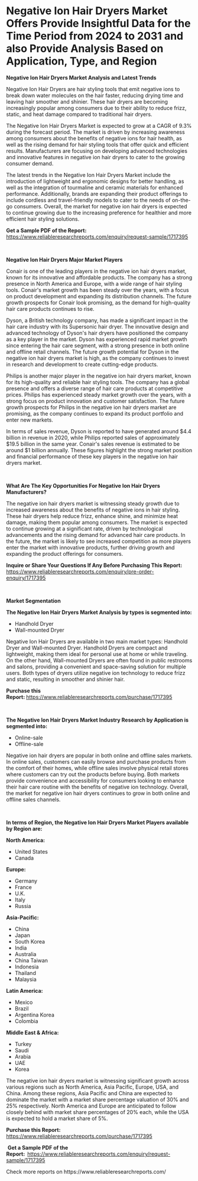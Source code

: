 <p><h1>Negative Ion Hair Dryers Market Offers Provide Insightful Data for the Time Period from 2024 to 2031 and also Provide Analysis Based on Application, Type, and Region</h1></p><p><strong>Negative Ion Hair Dryers Market Analysis and Latest Trends</strong></p>
<p><p>Negative Ion Hair Dryers are hair styling tools that emit negative ions to break down water molecules on the hair faster, reducing drying time and leaving hair smoother and shinier. These hair dryers are becoming increasingly popular among consumers due to their ability to reduce frizz, static, and heat damage compared to traditional hair dryers.</p><p>The Negative Ion Hair Dryers Market is expected to grow at a CAGR of 9.3% during the forecast period. The market is driven by increasing awareness among consumers about the benefits of negative ions for hair health, as well as the rising demand for hair styling tools that offer quick and efficient results. Manufacturers are focusing on developing advanced technologies and innovative features in negative ion hair dryers to cater to the growing consumer demand.</p><p>The latest trends in the Negative Ion Hair Dryers Market include the introduction of lightweight and ergonomic designs for better handling, as well as the integration of tourmaline and ceramic materials for enhanced performance. Additionally, brands are expanding their product offerings to include cordless and travel-friendly models to cater to the needs of on-the-go consumers. Overall, the market for negative ion hair dryers is expected to continue growing due to the increasing preference for healthier and more efficient hair styling solutions.</p></p>
<p><strong>Get a Sample PDF of the Report:&nbsp;</strong> <a href="https://www.reliableresearchreports.com/enquiry/request-sample/1717395">https://www.reliableresearchreports.com/enquiry/request-sample/1717395</a></p>
<p>&nbsp;</p>
<p><strong>Negative Ion Hair Dryers Major Market Players</strong></p>
<p><p>Conair is one of the leading players in the negative ion hair dryers market, known for its innovative and affordable products. The company has a strong presence in North America and Europe, with a wide range of hair styling tools. Conair's market growth has been steady over the years, with a focus on product development and expanding its distribution channels. The future growth prospects for Conair look promising, as the demand for high-quality hair care products continues to rise.</p><p>Dyson, a British technology company, has made a significant impact in the hair care industry with its Supersonic hair dryer. The innovative design and advanced technology of Dyson's hair dryers have positioned the company as a key player in the market. Dyson has experienced rapid market growth since entering the hair care segment, with a strong presence in both online and offline retail channels. The future growth potential for Dyson in the negative ion hair dryers market is high, as the company continues to invest in research and development to create cutting-edge products.</p><p>Philips is another major player in the negative ion hair dryers market, known for its high-quality and reliable hair styling tools. The company has a global presence and offers a diverse range of hair care products at competitive prices. Philips has experienced steady market growth over the years, with a strong focus on product innovation and customer satisfaction. The future growth prospects for Philips in the negative ion hair dryers market are promising, as the company continues to expand its product portfolio and enter new markets.</p><p>In terms of sales revenue, Dyson is reported to have generated around $4.4 billion in revenue in 2020, while Philips reported sales of approximately $19.5 billion in the same year. Conair's sales revenue is estimated to be around $1 billion annually. These figures highlight the strong market position and financial performance of these key players in the negative ion hair dryers market.</p></p>
<p>&nbsp;</p>
<p><strong>What Are The Key Opportunities For Negative Ion Hair Dryers Manufacturers?</strong></p>
<p><p>The negative ion hair dryers market is witnessing steady growth due to increased awareness about the benefits of negative ions in hair styling. These hair dryers help reduce frizz, enhance shine, and minimize heat damage, making them popular among consumers. The market is expected to continue growing at a significant rate, driven by technological advancements and the rising demand for advanced hair care products. In the future, the market is likely to see increased competition as more players enter the market with innovative products, further driving growth and expanding the product offerings for consumers.</p></p>
<p><strong>Inquire or Share Your Questions If Any Before Purchasing This Report:</strong> <a href="https://www.reliableresearchreports.com/enquiry/pre-order-enquiry/1717395">https://www.reliableresearchreports.com/enquiry/pre-order-enquiry/1717395</a></p>
<p>&nbsp;</p>
<p><strong>Market Segmentation</strong></p>
<p><strong>The Negative Ion Hair Dryers Market Analysis by types is segmented into:</strong></p>
<p><ul><li>Handhold Dryer</li><li>Wall-mounted Dryer</li></ul></p>
<p><p>Negative Ion Hair Dryers are available in two main market types: Handhold Dryer and Wall-mounted Dryer. Handhold Dryers are compact and lightweight, making them ideal for personal use at home or while traveling. On the other hand, Wall-mounted Dryers are often found in public restrooms and salons, providing a convenient and space-saving solution for multiple users. Both types of dryers utilize negative ion technology to reduce frizz and static, resulting in smoother and shinier hair.</p></p>
<p><strong>Purchase this Report:&nbsp;</strong><a href="https://www.reliableresearchreports.com/purchase/1717395">https://www.reliableresearchreports.com/purchase/1717395</a></p>
<p>&nbsp;</p>
<p><strong>The Negative Ion Hair Dryers Market Industry Research by Application is segmented into:</strong></p>
<p><ul><li>Online-sale</li><li>Offline-sale</li></ul></p>
<p><p>Negative ion hair dryers are popular in both online and offline sales markets. In online sales, customers can easily browse and purchase products from the comfort of their homes, while offline sales involve physical retail stores where customers can try out the products before buying. Both markets provide convenience and accessibility for consumers looking to enhance their hair care routine with the benefits of negative ion technology. Overall, the market for negative ion hair dryers continues to grow in both online and offline sales channels.</p></p>
<p>&nbsp;</p>
<p><strong>In terms of Region, the Negative Ion Hair Dryers Market Players available by Region are:</strong></p>
<p>
    <p> <strong> North America: </strong>
        <ul>
            <li>United States</li>
            <li>Canada</li>
        </ul>
        </p> 
    <p> <strong> Europe: </strong>
        <ul>
            <li>Germany</li>
            <li>France</li>
            <li>U.K.</li>
            <li>Italy</li>
            <li>Russia</li>
        </ul>
        </p> 
    <p> <strong> Asia-Pacific: </strong>
        <ul>
            <li>China</li>
            <li>Japan</li>
            <li>South Korea</li>
            <li>India</li>
            <li>Australia</li>
            <li>China Taiwan</li>
            <li>Indonesia</li>
            <li>Thailand</li>
            <li>Malaysia</li>
        </ul>
        </p> 
    <p> <strong> Latin America: </strong>
        <ul>
            <li>Mexico</li>
            <li>Brazil</li>
            <li>Argentina Korea</li>
            <li>Colombia</li>
        </ul>
        </p> 
    <p> <strong> Middle East & Africa: </strong>
        <ul>
            <li>Turkey</li>
            <li>Saudi</li>
            <li>Arabia</li>
            <li>UAE</li>
            <li>Korea</li>
        </ul>
    </p>
    </p>
<p><p>The negative ion hair dryers market is witnessing significant growth across various regions such as North America, Asia Pacific, Europe, USA, and China. Among these regions, Asia Pacific and China are expected to dominate the market with a market share percentage valuation of 30% and 25% respectively. North America and Europe are anticipated to follow closely behind with market share percentages of 20% each, while the USA is expected to hold a market share of 5%.</p></p>
<p><strong>Purchase this Report: </strong><a href="https://www.reliableresearchreports.com/purchase/1717395">https://www.reliableresearchreports.com/purchase/1717395</a></p>
<p>&nbsp;<strong>Get a Sample PDF of the Report:&nbsp;&nbsp;</strong><a href="https://www.reliableresearchreports.com/enquiry/request-sample/1717395">https://www.reliableresearchreports.com/enquiry/request-sample/1717395</a></p>
<p><strong></strong></p>
<p>Check more reports on https://www.reliableresearchreports.com/</p>
